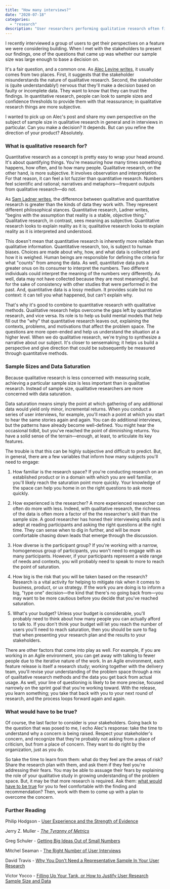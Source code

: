 ```yaml
---
title: "How many interviews?"
date: "2020-07-18"
categories:
  - "research"
description: "User researchers performing qualitative research often field questions about their sample sizes. Can you really make decisions after interviewing 5 or 10 users? It depends."
---
```

I recently interviewed a group of users to get their perspectives on a feature we were considering building. When I met with the stakeholders to present our findings, one of the questions that came up was whether our sample size was large enough to base a decision on.

It's a fair question, and a common one. As [Alec Levine writes](https://knownunknowns.substack.com/p/statistical-significance), it usually comes from two places. First, it suggests that the stakeholder misunderstands the nature of qualitative research. Second, the stakeholder is (quite understandably!) nervous that they'll make a decision based on faulty or incomplete data. They want to know that they can trust the findings. In quantitative research, people can look to sample sizes and confidence thresholds to provide them with that reassurance; in qualitative research things are more subjective.

I wanted to pick up on Alec's post and share my own perspective on the subject of sample size in qualitative research in general and in interviews in particular. Can you make a decision? It depends. But can you refine the direction of your product? Absolutely.

### What is qualitative research for?

Quantitative research as a concept is pretty easy to wrap your head around. It's about quantifying things. You're measuring how many times something happens, how often, and to how many people. Qualitative research, on the other hand, is more subjective. It involves observation and interpretation. For that reason, it can feel a lot fuzzier than quantitative research. Numbers feel scientific and rational; narratives and metaphors—frequent outputs from qualitative research—do not.

As [Sam Ladner writes](https://amzn.to/2OkobsK), the difference between qualitative and quantitative research is greater than the kinds of data they work with. They represent different philosophical stances. Quantitative research, Ladner writes, "begins with the assumption that reality is a stable, objective thing." Qualitative research, in contrast, sees meaning as subjective. Quantitative research looks to explain reality as it is; qualitative research looks to explain reality as it is interpreted and understood.

This doesn't mean that quantitative research is inherently more reliable than qualitative information. Quantitative research, too, is subject to human biases. Choices are made about why, how, and what data is collected and how it is weighed. Human beings are responsible for defining the criteria for what "counts" from among the data. As well, quantitative data puts a greater onus on its consumer to interpret the numbers. Two different individuals could interpret the meaning of the numbers very differently. As well, data may not have collected because they are most meaningful, but for the sake of consistency with other studies that were performed in the past. And, quantitative data is a lossy medium. It provides scale but no context: it can tell you what happened, but can't explain why.

That's why it's good to combine to quantitative research with qualitative methods. Qualitative research helps overcome the gaps left by quantitative research, and vice versa. Its role is to help us build mental models that help fill out the "why" that quantitative research leaves out, explaining the contexts, problems, and motivations that affect the problem space. The questions are more open-ended and help us understand the situation at a higher level. When we do qualitative research, we're trying to synthesize a narrative about our subject. It's closer to sensemaking; it helps us build a perspective and give direction that could be subsequently be measured through quantitative methods.

### Sample Sizes and Data Saturation

Because qualitative research is less concerned with measuring scale, achieving a particular sample size is less important than in qualitative research. Instead of sample size, qualitative researchers are more concerned with data saturation.

Data saturation means simply the point at which gathering of any additional data would yield only minor, incremental returns. When you conduct a series of user interviews, for example, you'll reach a point at which you start to hear the same stories again and again. You can do additional interviews, but the patterns have already become well-defined. You might hear the occasional tidbit, but you've reached the point of diminishing returns. You have a solid sense of the terrain—enough, at least, to articulate its key features.

The trouble is that this can be highly subjective and difficult to predict. But, in general, there are a few variables that inform how many subjects you'll need to engage:

1. How familiar is the research space? If you're conducting research on an established product or in a domain with which you are well familiar, you'll likely reach the saturation point more quickly. Your knowledge of the space can help you home in on the right questions to ask more quickly.

2. How experienced is the researcher? A more experienced researcher can often do more with less. Indeed, with qualitative research, the richness of the data is often more a factor of the the researcher's skill than the sample size. A good researcher has honed their interviewing skills and is adept at reading participants and asking the right questions at the right time. They can sense when to dig in further, and will be more comfortable chasing down leads that emerge through the discussion.

3. How diverse is the participant group? If you're working with a narrow, homogeneous group of participants, you won't need to engage with as many participants. However, if your participants represent a wide range of needs and contexts, you will probably need to speak to more to reach the point of saturation.

4. How big is the risk that you will be taken based on the research? Research is a vital activity for helping to mitigate risk when it comes to business, product, or ux strategy. If the work you are doing is to inform a big, "type one" decision—the kind that there's no going back from—you may want to be more cautious before you decide that you've reached saturation.

5. What's your budget? Unless your budget is considerable, you'll probably need to think about how many people you can actually afford to talk to. If you don't think your budget will let you reach the number of users you'll need to reach saturation, then you should be sure to flag that when presenting your research plan and the results to your stakeholders.


There are other factors that come into play as well. For example, if you are working in an Agile environment, you can get away with talking to fewer people due to the iterative nature of the work. In an Agile environment, each feature release is itself a research study; working together with the delivery team, you'll revise your understanding of the problem space through a mix of qualitative research methods and the data you get back from actual usage. As well, your line of questioning is likely to be more precise, focused narrowly on the sprint goal that you're working toward. With the release, you learn something; you take that back with you to your next round of research, and the process loops forward again and again.

### What would have to be true?

Of course, the last factor to consider is your stakeholders. Going back to the question that was posed to me, I echo Alec's response: take the time to understand why a concern is being raised. Respect your stakeholder's concern, and recognize that they're probably not asking from a place of criticism, but from a place of concern. They want to do right by the organization, just as you do.

So take the time to learn from them: what do they feel are the areas of risk? Share the research plan with them, and ask them if they feel you're addressing their fears. You may be able to assuage their fears by explaining the role of your qualitative study in growing understanding of the problem space. But, it may be that more research is required. Ask them: [what would have to be true](https://hbr.org/2010/05/the-day-i-discovered-the-most.html) for you to feel comfortable with the finding and recommendation? Then, work with them to come up with a plan to overcome the concern.

### Further Reading

Philip Hodgson - [User Experience and the Strength of Evidence](https://www.userfocus.co.uk/articles/strength-of-evidence.html)

Jerry Z. Muller - [_The Tyranny of Metrics_](https://amzn.to/2Ofo81h)

Greg Schuler - [Getting Big Ideas Out of Small Numbers](https://www.cooper.com/journal/2013/05/getting-big-ideas-out-of-small-research/)

Mitchel Seaman - [The Right Number of User Interviews](https://medium.com/@mitchelseaman/the-right-number-of-user-interviews-de11c7815d9)

David Travis - [Why You Don't Need a Representative Sample In Your User Research](https://www.userfocus.co.uk/articles/myth-of-the-representative-sample.html)

Victor Yocco - [Filling Up Your Tank, or How to Justify User Research Sample Size and Data](https://www.smashingmagazine.com/2017/03/user-research-sample-size-data/)
